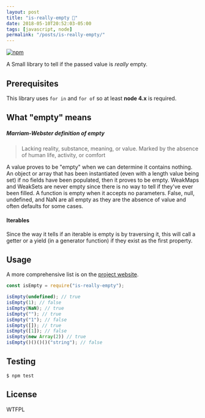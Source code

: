 ```yaml
---
layout: post
title: "is-really-empty 🌌"
date: 2018-05-10T20:52:03-05:00
tags: [javascript, node]
permalink: "/posts/is-really-empty/"
---
```

[![npm](https://img.shields.io/npm/v/is-really-empty.svg)](https://www.npmjs.com/package/is-really-empty)


A Small library to tell if the passed value is _really_ empty.

## Prerequisites
This library uses `for in` and `for of` so at least **node 4.x** is required.

## What "empty" means
##### Marriam-Webster definition of empty
> Lacking reality, substance, meaning, or value. Marked by the absence of human
life, activity, or comfort

A value proves to be "empty" when we can determine it contains nothing. An
object or array that has been instantiated (even with a length value being set)
if no fields have been populated, then it proves to be empty. WeakMaps and
WeakSets are never empty since there is no way to tell if they've ever been
filled. A function is empty when it accepts no parameters. False, null,
undefined, and NaN are all empty as they are the absence of value and often
defaults for some cases.

#### Iterables
Since the way it tells if an iterable is empty is by traversing it, this
will call a getter or a yield (in a generator function) if they exist as the
first property.

## Usage
A more comprehensive list is on the [project website](https://overlandandseas.github.io/is-really-empty/).

```js
const isEmpty = require("is-really-empty");

isEmpty(undefined); // true
isEmpty(1); // false
isEmpty(NaN); // true
isEmpty(""); // true
isEmpty("1"); // false
isEmpty([]); // true
isEmpty([1]); // false
isEmpty(new Array(2)) // true
isEmpty()()()()("string"); // false
```

## Testing
```
$ npm test
```

## License
WTFPL
